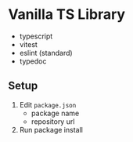# Vanilla TS Library

- typescript
- vitest
- eslint (standard)
- typedoc

## Setup

1. Edit `package.json`
   - package name
   - repository url
2. Run package install